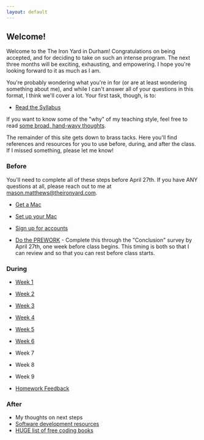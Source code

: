 ```yaml
---
layout: default
---
```


## Welcome!

Welcome to the The Iron Yard in Durham!  Congratulations on being accepted, and for deciding to take on such an intense program.  The next three months will be exciting, exhausting, and empowering.  I hope you're looking forward to it as much as I am.

You're probably wondering what you're in for (or are at least wondering something about me), and while I can't answer all of your questions in this format, I think we'll cover a lot.  Your first task, though, is to:

* [Read the Syllabus](/syllabus/)

If you want to know some of the "why" of my teaching style, feel free to read [some broad, hand-wavy thoughts](/syllabus/values.html).  

The remainder of this site gets down to brass tacks.  Here you'll find references and resources for you to use before, during, and after the class. If I missed something, please let me know!

### Before

You'll need to complete all of these steps before April 27th.  If you have ANY questions at all, please reach out to me at mason.matthews@theironyard.com.

* [Get a Mac](/before/mac_specs.html)
* [Set up your Mac](/before/setup.html)
* [Sign up for accounts](/before/accounts.html)

* [Do the PREWORK](/before/exercises.html) - Complete this through the "Conclusion" survey by April 27th, one week before class begins.  This timing is both so that I can review and so that you can rest before class starts.

### During

* [Week 1](during/week1)
* [Week 2](during/week2)
* [Week 3](during/week3)
* [Week 4](during/week4)
* [Week 5](during/week5)
* [Week 6](during/week6)
* Week 7
* Week 8
* Week 9

* [Homework Feedback](during/hw_feedback)

### After

* My thoughts on next steps
* [Software development resources](/after/resources.html)
* [HUGE list of free coding books](https://github.com/vhf/free-programming-books/blob/master/free-programming-books.html)
